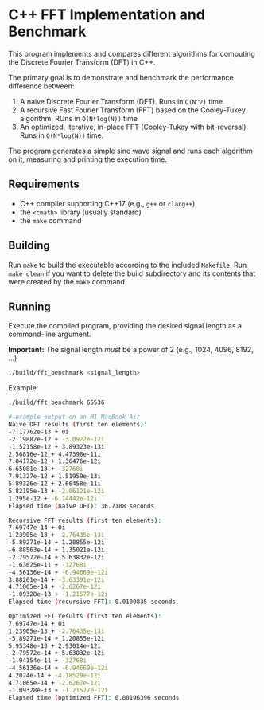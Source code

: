 # C++ FFT Implementation and Benchmark

This program implements and compares different algorithms for computing the Discrete Fourier Transform (DFT) in C++.

The primary goal is to demonstrate and benchmark the performance difference between:
1.  A naive Discrete Fourier Transform (DFT). Runs in `O(N^2)` time.
2.  A recursive Fast Fourier Transform (FFT) based on the Cooley-Tukey algorithm. RUns in `O(N*log(N))` time
3.  An optimized, iterative, in-place FFT (Cooley-Tukey with bit-reversal). Runs in `O(N*log(N))` time.

The program generates a simple sine wave signal and runs each algorithm on it, measuring and printing the execution time.

## Requirements
*   C++ compiler supporting C++17 (e.g., `g++` or `clang++`)
*   the `<cmath>` library (usually standard)
*   the `make` command

## Building

Run `make` to build the executable according to the included `Makefile`. Run `make clean` if you want to delete the build subdirectory and its contents that were created by the `make` command.

## Running

Execute the compiled program, providing the desired signal length as a command-line argument.

**Important:** The signal length *must* be a power of 2 (e.g., 1024, 4096, 8192, ...)

```bash
./build/fft_benchmark <signal_length>
```

Example: 
```bash
./build/fft_benchmark 65536

# example output on an M1 MacBook Air
Naive DFT results (first ten elements):
-7.17762e-13 + 0i
-2.19882e-12 + -3.0922e-12i
-1.52158e-12 + 3.89323e-13i
2.56816e-12 + 4.47398e-11i
7.84172e-12 + 1.36476e-12i
6.65081e-13 + -32768i
7.91327e-12 + 1.51959e-13i
5.89326e-12 + 2.66458e-11i
5.82195e-13 + -2.06121e-12i
1.295e-12 + -6.14442e-12i
Elapsed time (naive DFT): 36.7188 seconds

Recursive FFT results (first ten elements):
7.69747e-14 + 0i
1.23905e-13 + -2.76435e-13i
-5.89271e-14 + 1.20855e-12i
-6.88563e-14 + 1.35021e-12i
-2.79572e-14 + 5.63832e-12i
-1.63625e-11 + -32768i
-4.56136e-14 + -6.94669e-12i
3.88261e-14 + -3.63391e-12i
4.71065e-14 + -2.6267e-12i
-1.09328e-13 + -1.21577e-12i
Elapsed time (recursive FFT): 0.0100835 seconds

Optimized FFT results (first ten elements):
7.69747e-14 + 0i
1.23905e-13 + -2.76435e-13i
-5.89271e-14 + 1.20855e-12i
5.95348e-13 + 2.93014e-12i
-2.79572e-14 + 5.63832e-12i
-1.94154e-11 + -32768i
-4.56136e-14 + -6.94669e-12i
4.2024e-14 + -4.18529e-12i
4.71065e-14 + -2.6267e-12i
-1.09328e-13 + -1.21577e-12i
Elapsed time (optimized FFT): 0.00196396 seconds
```
